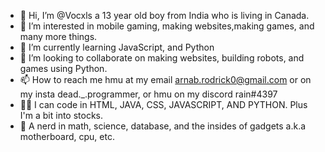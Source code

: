 - 👋 Hi, I’m @Vocxls a 13 year old boy from India who is living in Canada.
- 👀 I’m interested in mobile gaming, making websites,making games, and many more things.
- 🌱 I’m currently learning JavaScript, and Python
- 💞️ I’m looking to collaborate on making websites, building robots, and games using Python.
- 📫 How to reach me hmu at my email arnab.rodrick0@gmail.com or on my insta dead._.programmer, or hmu on my discord rain#4397
- 🧑‍💻 I can code in HTML, JAVA, CSS, JAVASCRIPT, AND PYTHON. Plus I'm a bit into stocks.
- 🧠 A nerd in math, science, database, and the insides of gadgets a.k.a motherboard, cpu, etc. 
<!---
Vocxls/Vocxls is a ✨ special ✨ repository because its `README.md` (this file) appears on your GitHub profile.
You can click the Preview link to take a look at your changes.
--->
